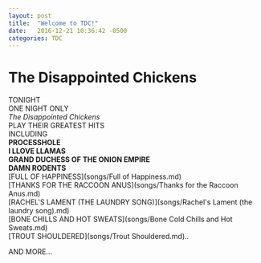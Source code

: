```yaml
---
layout: post
title:  "Welcome to TDC!"
date:   2016-12-21 10:36:42 -0500
categories: TDC
---
```

# The Disappointed Chickens
TONIGHT  
ONE NIGHT ONLY  
 *The Disappointed Chickens*   
PLAY THEIR GREATEST HITS  
INCLUDING  
**PROCESSHOLE**  
**I LLOVE LLAMAS**  
**GRAND DUCHESS OF THE ONION EMPIRE**  
**DAMN RODENTS**  
[FULL OF HAPPINESS](songs/Full of Happiness.md)  
[THANKS FOR THE RACCOON ANUS](songs/Thanks for the Raccoon Anus.md)  
[RACHEL'S LAMENT (THE LAUNDRY SONG)](songs/Rachel's Lament (the laundry song).md)  
[BONE CHILLS AND HOT SWEATS](songs/Bone Cold Chills and Hot Sweats.md)  
[TROUT SHOULDERED](songs/Trout Shouldered.md)..

AND MORE...  
